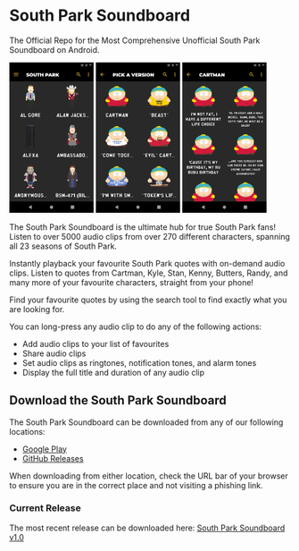 # South Park Soundboard
The Official Repo for the Most Comprehensive Unofficial South Park Soundboard on Android.

<img src="https://github.com/soundbytesdotme/south-park-soundboard/blob/689e28d0dbe1cdaedc1c7a23baaaec6dae043cd1/screenshot-(home).png" alt="Home Screenshot" width="30%"/> <img src="https://github.com/soundbytesdotme/south-park-soundboard/blob/689e28d0dbe1cdaedc1c7a23baaaec6dae043cd1/screenshot-(pickaversion).png" alt="Cartman's Alter-egos" width="30%"/> <img src="https://github.com/soundbytesdotme/south-park-soundboard/blob/689e28d0dbe1cdaedc1c7a23baaaec6dae043cd1/screenshot-(sounds-page).png" alt="Cartman's Sounds" width="30%"/>

The South Park Soundboard is the ultimate hub for true South Park fans!
Listen to over 5000 audio clips from over 270 different characters, spanning
all 23 seasons of South Park.

Instantly playback your favourite South Park quotes with on-demand audio clips. Listen to quotes from Cartman, Kyle, Stan, Kenny, Butters, Randy, and many more of your favourite characters, straight from your phone!

Find your favourite quotes by using the search tool to find exactly what you are looking for.

You can long-press any audio clip to do any of the following actions:

-	Add audio clips to your list of favourites
-	Share audio clips
-	Set audio clips as ringtones, notification tones, and alarm tones
-	Display the full title and duration of any audio clip

## Download the South Park Soundboard

The South Park Soundboard can be downloaded from any of our following locations:

 - [Google Play](https://play.google.com/store/apps/details?id=me.soundbytes.southparksoundboard)
 - [GitHub Releases](https://github.com/soundbytesdotme/south-park-soundboard/releases)

When downloading from either location, check the URL bar of your browser to ensure you are in the correct place and not visiting a phishing link.

### Current Release

The most recent release can be downloaded here: [South Park Soundboard v1.0](https://github.com/soundbytesdotme/south-park-soundboard/releases)





